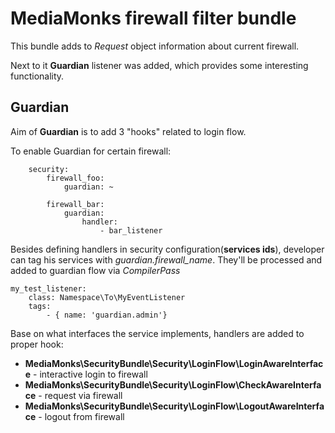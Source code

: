 # MediaMonks firewall filter bundle

This bundle adds to *Request* object information about current firewall.

Next to it **Guardian** listener was added, which provides some interesting functionality.

## Guardian

Aim of **Guardian** is to add 3 "hooks" related to login flow.

To enable Guardian for certain firewall:

```
    security:
        firewall_foo:
            guardian: ~
            
        firewall_bar:        
            guardian:
                handler:
                    - bar_listener
```

Besides defining handlers in security configuration(**services ids**), developer can tag his services with *guardian.firewall_name*.
They'll be processed and added to guardian flow via *CompilerPass* 

```
my_test_listener:
    class: Namespace\To\MyEventListener
    tags:
        - { name: 'guardian.admin'}

```

Base on what interfaces the service implements, handlers are added to proper hook: 
 * **MediaMonks\SecurityBundle\Security\LoginFlow\LoginAwareInterface** - interactive login to firewall
 * **MediaMonks\SecurityBundle\Security\LoginFlow\CheckAwareInterface** - request via firewall
 * **MediaMonks\SecurityBundle\Security\LoginFlow\LogoutAwareInterface** - logout from firewall